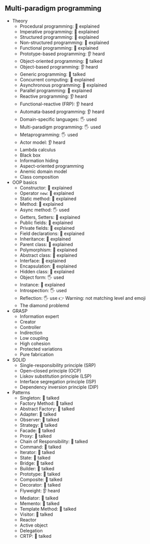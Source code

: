 ## Multi-paradigm programming

- Theory
  - Procedural programming: 🙋 explained
  - Imperative programming: 🙋 explained
  - Structured programming: 🙋 explained
  - Non-structured programming: 🙋 explained
  - Functional programming: 🙋 explained
  - Prototype-based programming: 👂 heard
  - Object-oriented programming: 📢 talked
  - Object-based programming: 👂 heard
  - Generic programming: 📢 talked
  - Concurrent computing: 🙋 explained
  - Asynchronous programming: 🙋 explained
  - Parallel programming: 🙋 explained
  - Reactive programming: 👂 heard
  - Functional-reactive (FRP): 👂 heard
  - Automata-based programming: 👂 heard
  - Domain-specific languages: 🖐️ used
  - Multi-paradigm programming: 🖐️ used
  - Metaprogramming: 🖐️ used
  - Actor model: 👂 heard
  - Lambda calculus
  - Black box
  - Information hiding
  - Aspect-oriented programming
  - Anemic domain model
  - Class composition
- OOP basics
  - Constructor: 🙋 explained
  - Operator `new`: 🙋 explained
  - Static method: 🙋 explained
  - Method: 🙋 explained
  - Async method: 🖐️ used
  - Getters, Setters: 🙋 explained
  - Public fields: 🙋 explained
  - Private fields: 🙋 explained
  - Field declarations: 🙋 explained
  - Inheritance: 🙋 explained
  - Parent class: 🙋 explained
  - Polymorphism: 🙋 explained
  - Abstract class: 🙋 explained
  - Interface: 🙋 explained
  - Encapsulation: 🙋 explained
  - Hidden class: 🙋 explained
  - Object form: 🖐️ used
  - Instance: 🙋 explained
  - Introspection: 🖐️ used
  - Reflection: 🖐️ use 👉 Warning: not matching level and emoji
  - The diamond problemd
- GRASP
  - Information expert
  - Creator
  - Controller
  - Indirection
  - Low coupling
  - High cohesion
  - Protected variations
  - Pure fabrication
- SOLID
  - Single-responsibility principle (SRP)
  - Open–closed principle (OCP)
  - Liskov substitution principle (LSP)
  - Interface segregation principle (ISP)
  - Dependency inversion principle (DIP)
- Patterns
  - Singleton: 📢 talked
  - Factory Method: 📢 talked
  - Abstract Factory: 📢 talked
  - Adapter: 📢 talked
  - Observer: 📢 talked
  - Strategy: 📢 talked
  - Facade: 📢 talked
  - Proxy: 📢 talked
  - Chain of Responsibility: 📢 talked
  - Command: 📢 talked
  - Iterator: 📢 talked
  - State: 📢 talked
  - Bridge: 📢 talked
  - Builder: 📢 talked
  - Prototype: 📢 talked
  - Composite: 📢 talked
  - Decorator: 📢 talked
  - Flyweight: 👂 heard
  - Mediator: 📢 talked
  - Memento: 📢 talked
  - Template Method: 📢 talked
  - Visitor: 📢 talked
  - Reactor
  - Active object
  - Delegation
  - CRTP: 📢 talked
